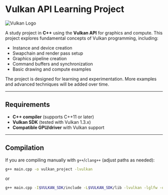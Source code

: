 # Vulkan API Learning Project  
![Vulkan Logo](https://upload.wikimedia.org/wikipedia/commons/6/6a/Vulkan_API_logo.svg)

A study project in **C++** using the **Vulkan API** for graphics and compute. This project explores fundamental concepts of Vulkan programming, including:

- Instance and device creation  
- Swapchain and render pass setup  
- Graphics pipeline creation  
- Command buffers and synchronization  
- Basic drawing and compute examples  

The project is designed for learning and experimentation. More examples and advanced techniques will be added over time.

---

## Requirements

- **C++ compiler** (supports C++11 or later)  
- **Vulkan SDK** (tested with Vulkan 1.3.x)  
- **Compatible GPU/driver** with Vulkan support  

---

## Compilation

If you are compiling manually with `g++`/`clang++` (adjust paths as needed):

```bash
g++ main.cpp -o vulkan_project -lvulkan
```

or

```bash
g++ main.cpp -I$VULKAN_SDK/include -L$VULKAN_SDK/lib -lvulkan -lglfw -o main
```
